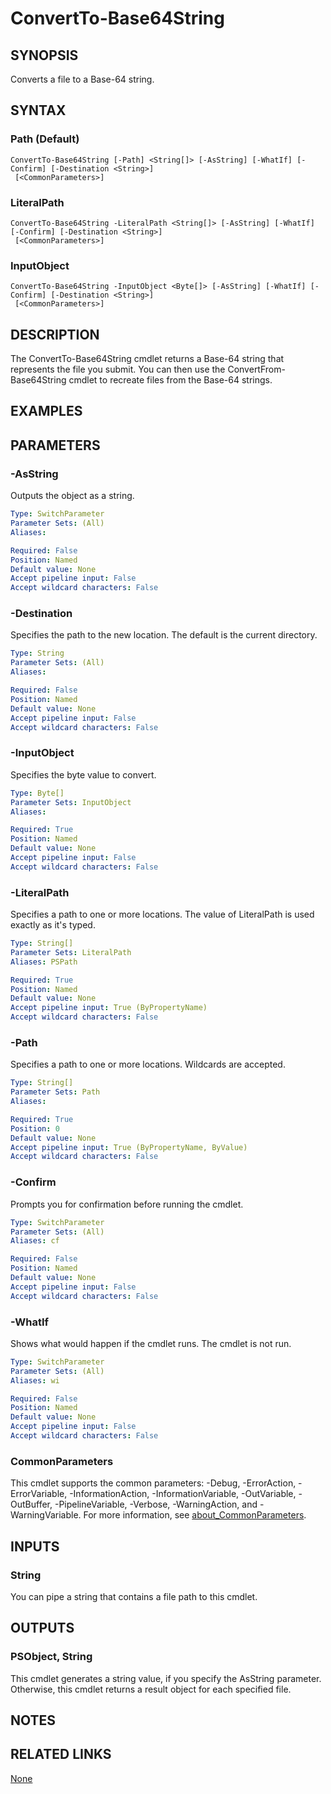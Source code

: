 ﻿---
external help file: PoshToolbox-help.xml
Module Name: PoshToolbox
online version: https://github.com/PoshAJ/PoshToolbox/blob/main/docs/ConvertTo-Base64String.md
schema: 2.0.0
---

# ConvertTo-Base64String

## SYNOPSIS
Converts a file to a Base-64 string.

## SYNTAX

### Path (Default)
```
ConvertTo-Base64String [-Path] <String[]> [-AsString] [-WhatIf] [-Confirm] [-Destination <String>]
 [<CommonParameters>]
```

### LiteralPath
```
ConvertTo-Base64String -LiteralPath <String[]> [-AsString] [-WhatIf] [-Confirm] [-Destination <String>]
 [<CommonParameters>]
```

### InputObject
```
ConvertTo-Base64String -InputObject <Byte[]> [-AsString] [-WhatIf] [-Confirm] [-Destination <String>]
 [<CommonParameters>]
```

## DESCRIPTION
The ConvertTo-Base64String cmdlet returns a Base-64 string that represents the file you submit. You can then use the ConvertFrom-Base64String cmdlet to recreate files from the Base-64 strings.

## EXAMPLES

## PARAMETERS

### -AsString
Outputs the object as a string.

```yaml
Type: SwitchParameter
Parameter Sets: (All)
Aliases:

Required: False
Position: Named
Default value: None
Accept pipeline input: False
Accept wildcard characters: False
```

### -Destination
Specifies the path to the new location. The default is the current directory.

```yaml
Type: String
Parameter Sets: (All)
Aliases:

Required: False
Position: Named
Default value: None
Accept pipeline input: False
Accept wildcard characters: False
```

### -InputObject
Specifies the byte value to convert.

```yaml
Type: Byte[]
Parameter Sets: InputObject
Aliases:

Required: True
Position: Named
Default value: None
Accept pipeline input: False
Accept wildcard characters: False
```

### -LiteralPath
Specifies a path to one or more locations. The value of LiteralPath is used exactly as it's typed.

```yaml
Type: String[]
Parameter Sets: LiteralPath
Aliases: PSPath

Required: True
Position: Named
Default value: None
Accept pipeline input: True (ByPropertyName)
Accept wildcard characters: False
```

### -Path
Specifies a path to one or more locations. Wildcards are accepted.

```yaml
Type: String[]
Parameter Sets: Path
Aliases:

Required: True
Position: 0
Default value: None
Accept pipeline input: True (ByPropertyName, ByValue)
Accept wildcard characters: False
```

### -Confirm
Prompts you for confirmation before running the cmdlet.

```yaml
Type: SwitchParameter
Parameter Sets: (All)
Aliases: cf

Required: False
Position: Named
Default value: None
Accept pipeline input: False
Accept wildcard characters: False
```

### -WhatIf
Shows what would happen if the cmdlet runs.
The cmdlet is not run.

```yaml
Type: SwitchParameter
Parameter Sets: (All)
Aliases: wi

Required: False
Position: Named
Default value: None
Accept pipeline input: False
Accept wildcard characters: False
```

### CommonParameters
This cmdlet supports the common parameters: -Debug, -ErrorAction, -ErrorVariable, -InformationAction, -InformationVariable, -OutVariable, -OutBuffer, -PipelineVariable, -Verbose, -WarningAction, and -WarningVariable. For more information, see [about_CommonParameters](http://go.microsoft.com/fwlink/?LinkID=113216).

## INPUTS

### String
You can pipe a string that contains a file path to this cmdlet.

## OUTPUTS

### PSObject, String
This cmdlet generates a string value, if you specify the AsString parameter. Otherwise, this cmdlet returns a result object for each specified file.

## NOTES

## RELATED LINKS

[None]()
